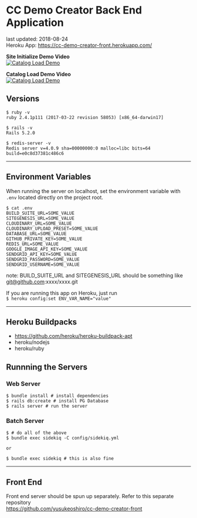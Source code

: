 # CC Demo Creator Back End Application
last updated: 2018-08-24  
Heroku App: https://cc-demo-creator-front.herokuapp.com/


**Site Initialize Demo Video**  
[![Catalog Load Demo](https://img.youtube.com/vi/bY9eACbcOM0/0.jpg)](https://www.youtube.com/watch?v=bY9eACbcOM0)



**Catalog Load Demo Video**  
[![Catalog Load Demo](https://img.youtube.com/vi/T7UKGEJl8-8/0.jpg)](https://www.youtube.com/watch?v=T7UKGEJl8-8)








## Versions

```
$ ruby -v
ruby 2.4.1p111 (2017-03-22 revision 58053) [x86_64-darwin17]

$ rails -v
Rails 5.2.0

$ redis-server -v
Redis server v=4.0.9 sha=00000000:0 malloc=libc bits=64 build=e0c8d37381c486c6
```


---

## Environment Variables
When running the server on localhost, set the environment variable with `.env` located directly on the project root.

```
$ cat .env
BUILD_SUITE_URL=SOME_VALUE
SITEGENESIS_URL=SOME_VALUE
CLOUDINARY_URL=SOME_VALUE
CLOUDINARY_UPLOAD_PRESET=SOME_VALUE
DATABASE_URL=SOME_VALUE
GITHUB_PRIVATE_KEY=SOME_VALUE
REDIS_URL=SOME_VALUE
GOOGLE_IMAGE_API_KEY=SOME_VALUE
SENDGRID_API_KEY=SOME_VALUE
SENDGRID_PASSWORD=SOME_VALUE
SENDGRID_USERNAME=SOME_VALUE
```

note: BUILD_SUITE_URL and SITEGENESIS_URL should be something like git@github.com:xxxx/xxxx.git

If you are running this app on Heroku, just run  
`$ heroku config:set ENV_VAR_NAME="value"`

---

## Heroku Buildpacks
* https://github.com/heroku/heroku-buildpack-apt
* heroku/nodejs
* heroku/ruby

## Runnning the Servers


### Web Server
```
$ bundle install # install dependencies
$ rails db:create # install PG Database
$ rails server # run the server
```

### Batch Server
```
$ # do all of the above
$ bundle exec sidekiq -C config/sidekiq.yml

or

$ bundle exec sidekiq # this is also fine
```
---

## Front End
Front end server should be spun up separately. Refer to this separate repository  
https://github.com/yusukeoshiro/cc-demo-creator-front
